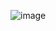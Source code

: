 ![image](https://github.com/aa1049372051/aa1049372051.github.io/assets/13846404/297b346d-77de-432e-99ca-d3b2b19a9ed9)
